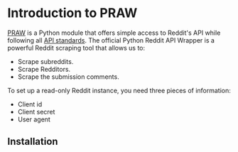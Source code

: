 # Introduction to PRAW

[PRAW](https://praw.readthedocs.io/en/stable/index.html) is a Python module that offers simple access to Reddit's API while following all [API standards](https://www.reddit.com/wiki/api/). 
The official Python Reddit API Wrapper is a powerful Reddit scraping tool that allows us to:
- Scrape subreddits.
- Scrape Redditors.
- Scrape the submission comments.

To set up a read-only Reddit instance, you need three pieces of information:
- Client id
- Client secret
- User agent

## Installation 


